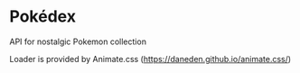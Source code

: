 # Pokédex
API for nostalgic Pokemon collection

Loader is provided by Animate.css (https://daneden.github.io/animate.css/)
